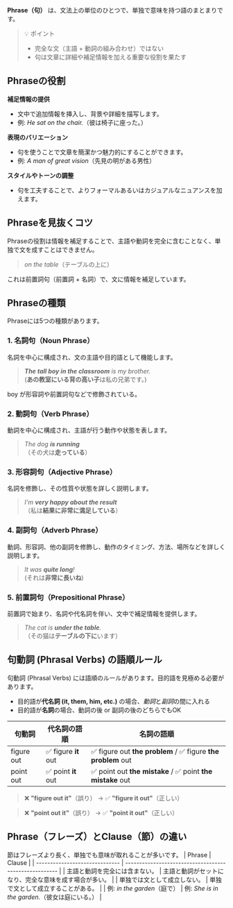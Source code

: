 **Phrase（句）** は、文法上の単位のひとつで、単独で意味を持つ語のまとまりです。

> 💡 ポイント
> - 完全な文（主語 + 動詞の組み合わせ）ではない
> - 句は文章に詳細や補足情報を加える重要な役割を果たす

## Phraseの役割

**補足情報の提供**
- 文中で追加情報を挿入し、背景や詳細を描写します。
- 例: *He sat on the chair.*（彼は椅子に座った。）

**表現のバリエーション**
- 句を使うことで文章を簡潔かつ魅力的にすることができます。
- 例: *A man of great vision*（先見の明がある男性）

**スタイルやトーンの調整**
- 句を工夫することで、よりフォーマルあるいはカジュアルなニュアンスを加えます。

## Phraseを見抜くコツ

Phraseの役割は情報を補足することで、主語や動詞を完全に含むことなく、単独で文を成すことはできません。
> *on the table*（テーブルの上に） 

これは前置詞句（前置詞 + 名詞）で、文に情報を補足しています。

## Phraseの種類
Phraseには5つの種類があります。

### 1. 名詞句（Noun Phrase）
名詞を中心に構成され、文の主語や目的語として機能します。

> _**The tall boy in the classroom** is my brother._  
>  (**あの教室にいる背の高い子**は私の兄弟です。)

boy が形容詞や前置詞句などで修飾されている。

### 2. 動詞句（Verb Phrase）
動詞を中心に構成され、主語が行う動作や状態を表します。

> _The dog **is running**_  
> （その犬は**走っている**）

### 3. 形容詞句（Adjective Phrase）
名詞を修飾し、その性質や状態を詳しく説明します。

> _I'm **very happy about the result**_  
> （私は**結果に非常に満足している**）

### 4. 副詞句（Adverb Phrase）
動詞、形容詞、他の副詞を修飾し、動作のタイミング、方法、場所などを詳しく説明します。
> _It was **quite long**!_  
> (それは**非常に長いね**)

### 5. 前置詞句（Prepositional Phrase）
前置詞で始まり、名詞や代名詞を伴い、文中で補足情報を提供します。
> _The cat is **under the table**._  
> （その猫は**テーブルの下に**います）

## 句動詞 (Phrasal Verbs) の語順ルール
句動詞 (Phrasal Verbs) には語順のルールがあります。目的語を見極める必要があります。

- 目的語が**代名詞 (it, them, him, etc.)** の場合、*動詞*と*副詞*の間に入れる  
- 目的語が**名詞**の場合、動詞の後 or 副詞の後のどちらでもOK

| 句動詞     | 代名詞の語順        | 名詞の語順                                                  |
| ---------- | ------------------- | ----------------------------------------------------------- |
| figure out | ✅ figure **it** out | ✅ figure out **the problem** / ✅ figure **the problem** out |
| point out  | ✅ point **it** out  | ✅ point out **the mistake** / ✅ point **the mistake** out   |
 
> ❌ **"figure out it"**（誤り） → ✅ **"figure it out"**（正しい）  

> ❌ **"point out it"**（誤り） → ✅ **"point it out"**（正しい）  

## Phrase（フレーズ）とClause（節）の違い
節はフレーズより長く、単独でも意味が取れることが多いです。
| Phrase                     | Clause                                             |
| ------------------------------ | ------------------------------------------------------ |
| 主語と動詞を完全には含まない。 | 主語と動詞がセットになり、完全な意味を成す場合が多い。 |
| 単独では文として成立しない。   | 単独で文として成立することがある。                     |
| 例: *in the garden*（庭で）    | 例: *She is in the garden.*（彼女は庭にいる。）        |



